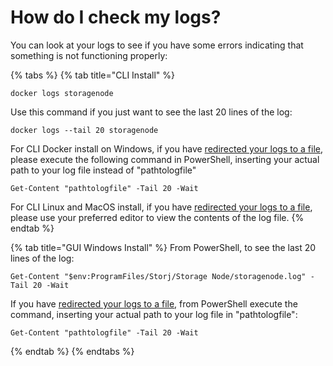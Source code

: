 # How do I check my logs?

You can look at your logs to see if you have some errors indicating that something is not functioning properly:

{% tabs %}
{% tab title="CLI Install" %}
```
docker logs storagenode
```

Use this command if you just want to see the last 20 lines of the log:&#x20;

```
docker logs --tail 20 storagenode
```

For CLI Docker install on Windows, if you have [redirected your logs to a file](redirect-logs.md), please execute the following command in PowerShell, inserting your actual path to your log file instead of "pathtologfile"

```
Get-Content "pathtologfile" -Tail 20 -Wait
```

For CLI Linux and MacOS install, if you have [redirected your logs to a file](redirect-logs.md), please use your preferred editor to view the contents of the log file.
{% endtab %}

{% tab title="GUI Windows Install" %}
From PowerShell, to see the last 20 lines of the log:

```
Get-Content "$env:ProgramFiles/Storj/Storage Node/storagenode.log" -Tail 20 -Wait
```

If you have [redirected your logs to a file](redirect-logs.md), from PowerShell execute the command, inserting your actual path to your log file in "pathtologfile":

```
Get-Content "pathtologfile" -Tail 20 -Wait
```
{% endtab %}
{% endtabs %}
